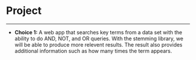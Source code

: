 # Project
---
* **Choice 1:** A web app that searches key terms from a data set with the ability to do AND, NOT, and OR queries. With the stemming library, we will be able to produce more relevent results. The result also provides additional information such as how many times the term appears.

